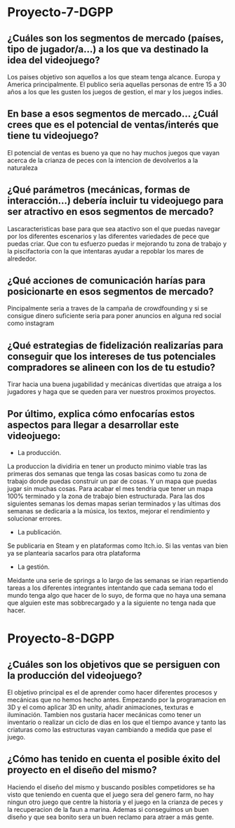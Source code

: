 # Proyecto-7-DGPP
## ¿Cuáles son los segmentos de mercado (países, tipo de jugador/a...) a los que va destinado la idea del videojuego?

Los paises objetivo son aquellos a los que steam tenga alcance. Europa y America principalmente. El publico seria aquellas personas de entre 15 a 30 años a los que les gusten los juegos de gestion, el mar y los juegos indies.

## En base a esos segmentos de mercado... ¿Cuál crees que es el potencial de ventas/interés que tiene tu videojuego? 

El potencial de ventas es bueno ya que no hay muchos juegos que vayan acerca de la crianza de peces con la intencion de devolverlos a la naturaleza

## ¿Qué parámetros (mecánicas, formas de interacción...) debería incluir tu videojuego para ser atractivo en esos segmentos de mercado?

Lascaracteristicas base para que sea atactivo son el que puedas navegar por los diferentes escenarios y las diferentes variedades de pece que puedas criar. Que con tu esfuerzo puedas ir mejorando tu zona de trabajo y la piscifactoria con la que intentaras ayudar a repoblar los mares de alrededor. 

## ¿Qué acciones de comunicación harías para posicionarte en esos segmentos de mercado?

Pincipalmente seria a traves de la campaña de crowdfounding y si se consigue dinero suficiente seria para poner anuncios en alguna red social como instagram

## ¿Qué estrategias de fidelización realizarías para conseguir que los intereses de tus potenciales compradores se alineen con los de tu estudio?
Tirar hacia una buena jugabilidad y mecánicas divertidas que atraiga a los jugadores y haga que se queden  para ver nuestros proximos proyectos.

## Por último, explica cómo enfocarías estos aspectos para llegar a desarrollar este videojuego:
- La producción.

La produccion la dividiria en tener un producto minimo viable tras las primeras dos semanas que tenga las cosas basicas como tu zona de trabajo donde puedas construir un par de cosas. Y un mapa que puedas jugar sin muchas cosas. Para acabar el mes tendria que tener un mapa 100% terminado y la zona de trabajo bien estructurada. Para las dos siguientes semanas los demas mapas serian terminados y las ultimas dos semanas se dedicaria a la música, los textos, mejorar el rendimiento y solucionar errores.
- La publicación.

Se publicaria en Steam y en plataformas como Itch.io. Si las ventas van bien ya se plantearia sacarlos para otra plataforma
- La gestión.

Meidante una serie de springs a lo largo de las semanas se irian repartiendo tareas a los diferentes integrantes intentando que cada semana todo el mundo tenga algo que hacer de lo suyo, de forma que no haya una semana que alguien este mas sobbrecargado y a la siguiente no tenga nada que hacer.



# Proyecto-8-DGPP
## ¿Cuáles son los objetivos que se persiguen con la producción del videojuego?
El objetivo principal es el de aprender como hacer diferentes procesos y mecánicas que no hemos hecho antes. Empezando por la programacion en 3D y el como aplicar 3D en unity, añadir animaciones, texturas e iluminación. Tambien nos gustaria hacer mecánicas como tener un inventario o realizar un ciclo de dias en los que el tiempo avance y tanto las criaturas como las estructuras vayan cambiando a medida que pase el juego.

## ¿Cómo has tenido en cuenta el posible éxito del proyecto en el diseño del mismo?
Haciendo el diseño del mismo y buscando posibles competidores se ha visto que teniendo en cuenta que el juego sera del genero farm, no hay ningun otro juego que centre la historia y el juego en la crianza de peces y la recuperacion de la faun a marina. Ademas si conseguimos un buen diseño y que sea bonito sera un buen reclamo para atraer a más gente.
